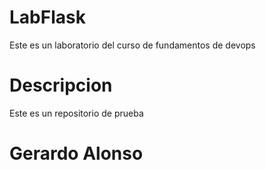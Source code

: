 # LabFlask

Este es un laboratorio del curso de fundamentos de devops

# Descripcion

Este es un repositorio de prueba

# Gerardo Alonso
